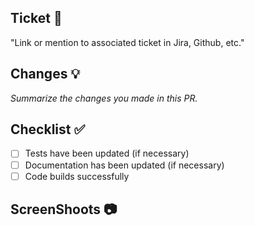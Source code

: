 ## Ticket 🎫

"Link or mention to associated ticket in Jira, Github, etc."

## Changes 💡
_Summarize the changes you made in this PR._

## Checklist ✅
- [ ] Tests have been updated (if necessary)
- [ ] Documentation has been updated (if necessary)
- [ ] Code builds successfully

## ScreenShoots 📷
